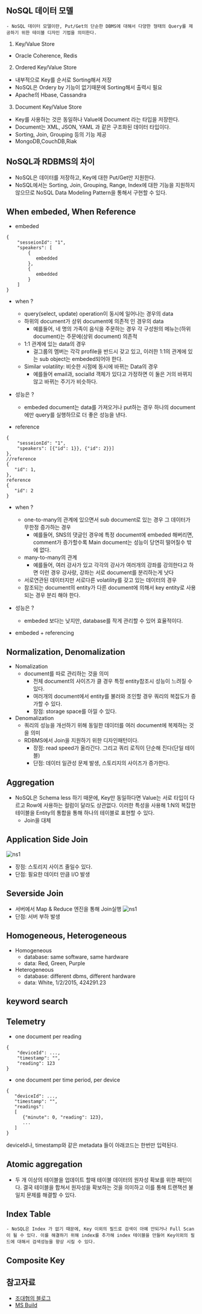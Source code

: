 ## NoSQL 데이터 모델
    - NoSQL 데이터 모델이란, Put/Get의 단순한 DBMS에 대해서 다양한 형태의 Query를 제공하기 위한 테이블 디자인 기법을 의미한다. 
 1. Key/Value Store
  - Oracle Coherence, Redis
 
 2. Ordered Key/Value Store
  - 내부적으로 Key를 순서로 Sorting해서 저장
  - NoSQL은 Ordery by 기능이 없기때문에 Sorting해서 출력시 필요
  - Apache의 Hbase, Cassandra 
 
 3. Document Key/Value Store
  - Key를 사용하는 것은 동일하나 Value에 Document 라는 타입을 저장한다. 
  - Document는 XML, JSON, YAML 과 같은 구조화된 데이터 타입이다.
  - Sorting, Join, Grouping 등의 기능 제공
  - MongoDB,CouchDB,Riak 

## NoSQL과 RDBMS의 차이
 - NoSQL은 데이터를 저장하고, Key에 대한 Put/Get만 지원한다.
 - NoSQL에서는 Sorting, Join, Grouping, Range, Index에 대한 기능을 지원하지 않으므로 
   NoSQL Data Modeling Pattern을 통해서 구현할 수 있다.

## When embeded, When Reference
 - embeded
 ~~~
 {
     "sesseionId": "1",
     "speakers": [
         {
            embedded
         },
         {
            embedded
         }
     ]
 }
 ~~~
 - when ?
    - query(select, update) operation이 동시에 일어나는 경우의 data
    - 하위의 document가 상위 document에 의존적 인 경우의 data
        - 예를들어, 네 명의 가족이 음식을 주문하는 경우 각 구성원의 메뉴는(하위 document)는 주문에(상위 document) 의존적
    - 1:1 관계에 있는 data의 경우
        - 걸그룹의 멤버는 각각 profile을 반드시 갖고 있고, 이러한 1:1의 관계에 있는 sub object는 embeded되어야 한다.
    - Similar volatility: 비슷한 시점에 동시에 바뀌는 Data의 경우
        - 예를들어 email과, socialId 객체가 있다고 가정하면 이 둘은 거의 바뀌지 않고 바뀌는 주기가 비슷하다.

 - 성능은 ?
    - embeded document는 data를 가져오거나 put하는 경우 하나의 document에만 query를 실행하므로 더 좋은 성능을 낸다.

 - reference
 ~~~
 {
     "sesseionId": "1",
     "speakers": [{"id": 1}}, {"id": 2}}]
 },
 //reference
 {
    "id": 1, 
 },
 reference
 {
    "id": 2
 }
 ~~~

 - when ?
    - one-to-many의 관계에 있으면서 sub document로 있는 경우 그 데이터가 무한정 증가하는 경우
        - 예를들어, SNS의 댓글인 경우에 특정 document에 embeded 해버리면, comment가 증가할수록 Main document는 성능이 당연히 떨어질수 밖에 없다.
    - many-to-many의 관계
        - 예를들어, 여러 강사가 있고 각각의 강사가 여러개의 강좌를 강의한다고 하면 이런 경우 강사랑, 강좌는 서로 document를 분리하는게 낫다
    - 서로연관된 데이터지만 서로다른 volatility를 갖고 있는 데이터의 경우
    - 참조되는 document의 entity가 다른 document에 의해서 key entity로 사용되는 경우 분리 해야 한다. 

 - 성능은 ?
    - embeded 보다는 낮지만, database를 작게 관리할 수 있어 효율적이다.

 - embeded + referencing

## Normalization, Denomalization
- Nomalization
    - document를 따로 관리하는 것을 의미
        - 전체 document의 사이즈가 클 경우 특정 entity참조시 성능이 느려질 수 있다.
        - 여러개의 document에서 entity를 불러와 조인할 경우 쿼리의 복잡도가 증가할 수 있다.
        - 장점: storage space를 아낄 수 있다.
- Denomalization
    - 쿼리의 성능을 개선하기 위해 동일한 데이터를 여러 document에 복제하는 것을 의미
    - RDBMS에서 Join을 지원하기 위한 디자인패턴이다. 
        - 장점: read speed가 올라간다. 그리고 쿼리 로직이 단순해 진다(단일 테이블)
        - 단점: 데이터 일관성 문제 발생, 스토리지의 사이즈가 증가한다. 

## Aggregation
 - NoSQL은 Schema less 하기 때문에, Key만 동일하다면 Value는 서로 타입이 다르고 Row에 사용하는 컬럼이 달라도 상관없다. 이러한 특성을 사용해 1:N의 복잡한 테이블을 Entity의 통합을 통해 하나의 테이블로 표현할 수 있다.
    - Join을 대체

## Application Side Join
![ns1](../img/NoSQL/ns1.png)
 - 장점: 스토리지 사이즈 줄일수 있다.
 - 단점: 필요한 데이터 만큼 I/O 발생

## Severside Join
 - 서버에서 Map & Reduce 엔진을 통해 Join실행
![ns1](../img/NoSQL/ns2.png)
 - 단점: 서버 부하 발생

## Homogeneous, Heterogeneous
 - Homogeneous 
    - database: same software, same hardware
    - data: Red, Green, Purple
 - Heterogeneous
    - database: different dbms, different hardware
    - data: White, 1/2/2015, 424291.23

## keyword search

## Telemetry
 - one document per reading
 ~~~
 {
     "deviceId": ...,
     "timestamp": "",
     "reading": 123
 }
 ~~~

 - one document per time period, per device
  ~~~
 {
     "deviceId": ...,
     "timestamp": "",
     "readings": 
     [
        {"minute": 0, "reading": 123},
        ...
     ]
 }
 ~~~

deviceId나, timestamp와 같은 metadata 들이 아래코드는 한번만 입력된다. 

## Atomic aggregation
 - 두 개 이상의 테이블을 업데이트 할때 테이블 데이터의 원자성 확보를 위한 패턴이다. 
   결국 테이블을 합쳐서 원자성을 확보하는 것을 의미하고 이를 통해 트랜잭션 불일치 문제를 해결할 수 있다. 

## Index Table
    - NoSQL은 Index 가 없기 때문에, Key 이외의 필드로 검색이 아예 안되거나 Full Scan이 될 수 있다. 이를 해결하기 위해 index를 추가해 index 테이블을 만들어 Key이외의 필드에 대해서 검색성능을 향상 시킬 수 있다.

## Composite Key

## 참고자료
 - [조대협의 블로그](http://bcho.tistory.com/665)
 - [MS Build](https://www.youtube.com/watch?v=-o_VGpJP-Q0)